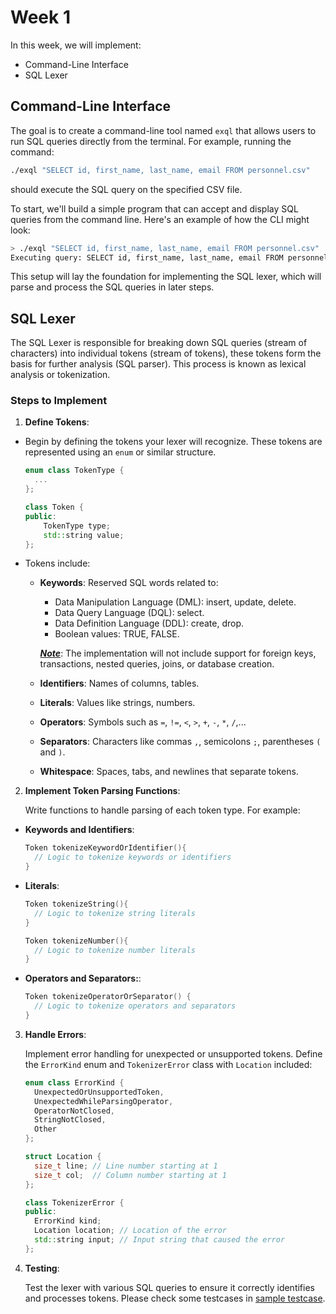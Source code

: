 # Week 1
In this week, we will implement:
- Command-Line Interface
- SQL Lexer

## Command-Line Interface
The goal is to create a command-line tool named `exql` that allows users to run SQL queries directly from the terminal. For example, running the command:
```sh
./exql "SELECT id, first_name, last_name, email FROM personnel.csv"
```
should execute the SQL query on the specified CSV file.

To start, we'll build a simple program that can accept and display SQL queries from the command line. Here's an example of how the CLI might look:
```sh
> ./exql "SELECT id, first_name, last_name, email FROM personnel.csv"
Executing query: SELECT id, first_name, last_name, email FROM personnel.csv
```
This setup will lay the foundation for implementing the SQL lexer, which will parse and process the SQL queries in later steps.

## SQL Lexer
The SQL Lexer is responsible for breaking down SQL queries (stream of characters) into individual tokens (stream of tokens), these tokens form the basis for further analysis (SQL parser). This process is known as lexical analysis or tokenization.

### Steps to Implement

1. **Define Tokens**:  
- Begin by defining the tokens your lexer will recognize. These tokens are represented using an `enum` or similar structure.
  ```cpp
  enum class TokenType {
    ...
  };
  
  class Token {
  public:
      TokenType type;
      std::string value;
  };
  ```
- Tokens include:
  - **Keywords**: Reserved SQL words related to:
    - Data Manipulation Language (DML): insert, update, delete.
    - Data Query Language (DQL): select.
    - Data Definition Language (DDL): create, drop.
    - Boolean values: TRUE, FALSE.
    
    ***<ins>Note</ins>***: The implementation will not include support for foreign keys, transactions, nested queries, joins, or database creation.
  - **Identifiers**: Names of columns, tables.
  - **Literals**: Values like strings, numbers.
  - **Operators**: Symbols such as `=`, `!=`, `<`, `>`, `+`, `-`, `*`, `/`,...
  - **Separators**: Characters like commas `,`, semicolons `;`, parentheses `(` and `)`.
  - **Whitespace**: Spaces, tabs, and newlines that separate tokens.

2. **Implement Token Parsing Functions**:

    Write functions to handle parsing of each token type. For example:
  - **Keywords and Identifiers**:
    ```cpp
    Token tokenizeKeywordOrIdentifier(){
      // Logic to tokenize keywords or identifiers
    }
    ```
  - **Literals**:
    ```cpp
    Token tokenizeString(){
      // Logic to tokenize string literals
    }

    Token tokenizeNumber(){
      // Logic to tokenize number literals
    }
    ```
  - **Operators and Separators:**:
    ```cpp
    Token tokenizeOperatorOrSeparator() {
      // Logic to tokenize operators and separators
    }
    ```
3. **Handle Errors**:

    Implement error handling for unexpected or unsupported tokens. Define the `ErrorKind` enum and `TokenizerError` class with `Location` included:
    ```cpp
    enum class ErrorKind {
      UnexpectedOrUnsupportedToken,
      UnexpectedWhileParsingOperator,
      OperatorNotClosed,
      StringNotClosed,
      Other
    };
    
    struct Location {
      size_t line; // Line number starting at 1
      size_t col;  // Column number starting at 1
    };
    
    class TokenizerError {
    public:
      ErrorKind kind;
      Location location; // Location of the error
      std::string input; // Input string that caused the error
    };
    ```
4. **Testing**:

     Test the lexer with various SQL queries to ensure it correctly identifies and processes tokens. Please check some testcases in [sample testcase](testcase.md).
